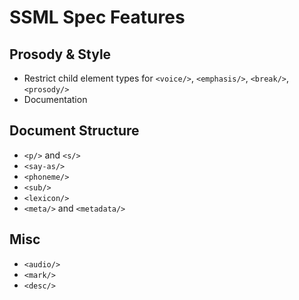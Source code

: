 SSML Spec Features
==================
Prosody & Style
---------------
* Restrict child element types for `<voice/>`, `<emphasis/>`, `<break/>`, `<prosody/>`
* Documentation

Document Structure
------------------
* `<p/>` and `<s/>`
* `<say-as/>`
* `<phoneme/>`
* `<sub/>`
* `<lexicon/>`
* `<meta/>` and `<metadata/>`

Misc
----
* `<audio/>`
* `<mark/>`
* `<desc/>`
